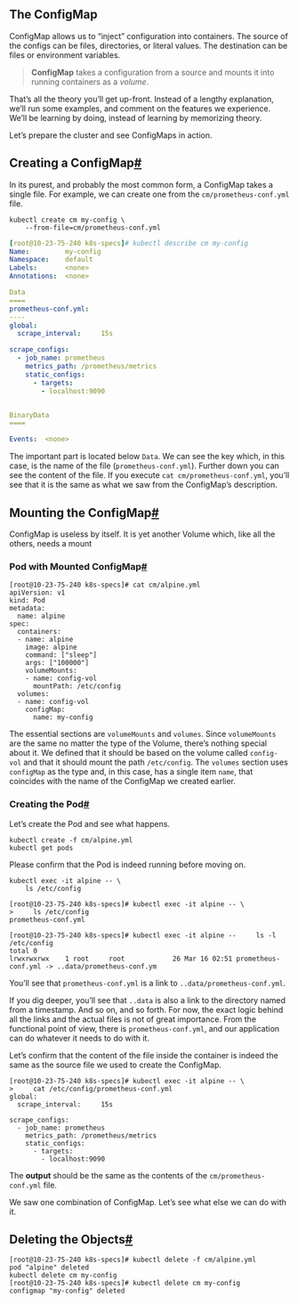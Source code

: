 ## The ConfigMap



ConfigMap allows us to “inject” configuration into containers. The source of the configs can be files, directories, or literal values. The destination can be files or environment variables.

> **ConfigMap** takes a configuration from a source and mounts it into running containers as a *volume*.

That’s all the theory you’ll get up-front. Instead of a lengthy explanation, we’ll run some examples, and comment on the features we experience. We’ll be learning by doing, instead of learning by memorizing theory.

Let’s prepare the cluster and see ConfigMaps in action.



## Creating a ConfigMap[#](https://www.educative.io/module/lesson/a-practical-guide-to-kubernetes/JYRnmn7xom2#Creating-a-ConfigMap)

In its purest, and probably the most common form, a ConfigMap takes a single file. For example, we can create one from the `cm/prometheus-conf.yml` file.



``` shell
kubectl create cm my-config \
    --from-file=cm/prometheus-conf.yml
```





``` yaml
[root@10-23-75-240 k8s-specs]# kubectl describe cm my-config
Name:         my-config
Namespace:    default
Labels:       <none>
Annotations:  <none>

Data
====
prometheus-conf.yml:
----
global:
  scrape_interval:     15s

scrape_configs:
  - job_name: prometheus
    metrics_path: /prometheus/metrics
    static_configs:
      - targets:
        - localhost:9090


BinaryData
====

Events:  <none>
```

The important part is located below `Data`. We can see the key which, in this case, is the name of the file (`prometheus-conf.yml`). Further down you can see the content of the file. If you execute `cat cm/prometheus-conf.yml`, you’ll see that it is the same as what we saw from the ConfigMap’s description.



## Mounting the ConfigMap[#](https://www.educative.io/module/lesson/a-practical-guide-to-kubernetes/JYRnmn7xom2#Mounting-the-ConfigMap)

ConfigMap is useless by itself. It is yet another Volume which, like all the others, needs a mount



### Pod with Mounted ConfigMap[#](https://www.educative.io/module/lesson/a-practical-guide-to-kubernetes/JYRnmn7xom2#Pod-with-Mounted-ConfigMap)



``` shell
[root@10-23-75-240 k8s-specs]# cat cm/alpine.yml
apiVersion: v1
kind: Pod
metadata:
  name: alpine
spec:
  containers:
  - name: alpine
    image: alpine
    command: ["sleep"]
    args: ["100000"]
    volumeMounts:
    - name: config-vol
      mountPath: /etc/config
  volumes:
  - name: config-vol
    configMap:
      name: my-config
```



The essential sections are `volumeMounts` and `volumes`. Since `volumeMounts` are the same no matter the type of the Volume, there’s nothing special about it. We defined that it should be based on the volume called `config-vol` and that it should mount the path `/etc/config`. The `volumes` section uses `configMap` as the type and, in this case, has a single item `name`, that coincides with the name of the ConfigMap we created earlier.

### Creating the Pod[#](https://www.educative.io/module/lesson/a-practical-guide-to-kubernetes/JYRnmn7xom2#Creating-the-Pod)

Let’s create the Pod and see what happens.

``` shell
kubectl create -f cm/alpine.yml
kubectl get pods
```





Please confirm that the Pod is indeed running before moving on.

``` shell
kubectl exec -it alpine -- \
    ls /etc/config
    
[root@10-23-75-240 k8s-specs]# kubectl exec -it alpine -- \
>     ls /etc/config
prometheus-conf.yml
```



``` shell
[root@10-23-75-240 k8s-specs]# kubectl exec -it alpine --     ls -l /etc/config
total 0
lrwxrwxrwx    1 root     root            26 Mar 16 02:51 prometheus-conf.yml -> ..data/prometheus-conf.ym
```



You’ll see that `prometheus-conf.yml` is a link to `..data/prometheus-conf.yml`.

If you dig deeper, you’ll see that `..data` is also a link to the directory named from a timestamp. And so on, and so forth. For now, the exact logic behind all the links and the actual files is not of great importance. From the functional point of view, there is `prometheus-conf.yml`, and our application can do whatever it needs to do with it.

Let’s confirm that the content of the file inside the container is indeed the same as the source file we used to create the ConfigMap.

``` shell
[root@10-23-75-240 k8s-specs]# kubectl exec -it alpine -- \
>     cat /etc/config/prometheus-conf.yml
global:
  scrape_interval:     15s

scrape_configs:
  - job_name: prometheus
    metrics_path: /prometheus/metrics
    static_configs:
      - targets:
        - localhost:9090
```



The **output** should be the same as the contents of the `cm/prometheus-conf.yml` file.

We saw one combination of ConfigMap. Let’s see what else we can do with it.



## Deleting the Objects[#](https://www.educative.io/module/lesson/a-practical-guide-to-kubernetes/JYRnmn7xom2#Deleting-the-Objects)



``` shell
[root@10-23-75-240 k8s-specs]# kubectl delete -f cm/alpine.yml
pod "alpine" deleted
kubectl delete cm my-config
[root@10-23-75-240 k8s-specs]# kubectl delete cm my-config
configmap "my-config" deleted
```


